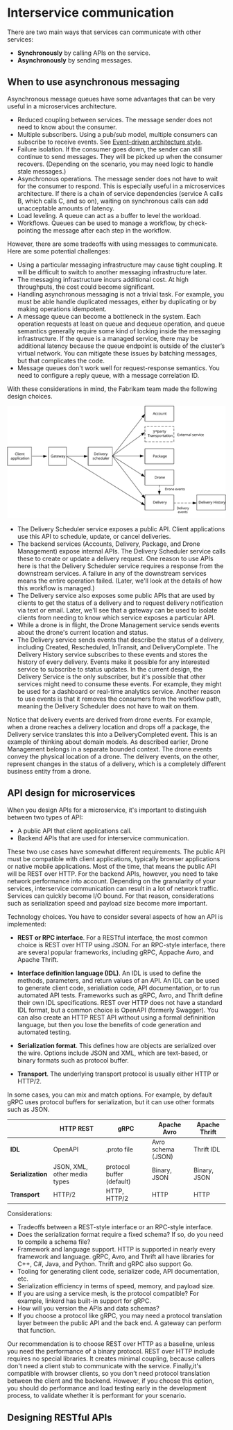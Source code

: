 # Interservice communication

There are two main ways that services can communicate with other services:

- **Synchronously** by calling APIs on the service.
- **Asynchronously** by sending messages. 


## When to use asynchronous messaging

Asynchronous message queues have some advantages that can be very useful in a microservices architecture.

- Reduced coupling between services. The message sender does not need to know about the consumer. 
- Multiple subscribers. Using a pub/sub model, multiple consumers can subscribe to receive events. See [Event-driven architecture style](/azure/architecture/guide/architecture-styles/event-driven).
- Failure isolation. If the consumer goes down, the sender can still continue to send messages. They will be picked up when the consumer recovers. (Depending on the scenario, you may need logic to handle stale messages.)
- Asynchronous operations. The message sender does not have to wait for the consumer to respond. This is especially useful in a microservices architecture. If there is a chain of service dependencies (service A calls B, which calls C, and so on), waiting on synchronous calls can add unacceptable amounts of latency.
- Load leveling. A queue can act as a buffer to level the workload. 
- Workflows. Queues can be used to manage a workflow, by check-pointing the message after each step in the workflow.

However, there are some tradeoffs with using messages to communicate. Here are some potential challenges:

- Using a particular messaging infrastructure may cause tight coupling. It will be difficult to switch to another messaging infrastructure later.
- The messaging infrastructure incurs additional cost. At high throughputs, the cost could become significant.
- Handling asynchronous messaging is not a trivial task. For example, you must be able handle duplicated messages, either by duplicating or by making operations idempotent. 
- A message queue can become a bottleneck in the system. Each operation requests at least on queue and dequeue operation, and queue semantics generally require some kind of locking inside the messaging infrastructure. If the queue is a managed service, there may be additional latency because the queue endpoint is outside of the cluster’s virtual network. You can mitigate these issues by batching messages, but that complicates the code. 
- Message queues don't work well for request-response semantics. You need to configure a reply queue, with a message correlation ID.

With these considerations in mind, the Fabrikam team made the following design choices.

![](./images/communication.svg)

- The Delivery Scheduler service exposes a public API. Client applications use this API to schedule, update, or cancel deliveries.
- The backend services (Accounts, Delivery, Package, and Drone Management) expose internal APIs. The Delivery Scheduler service calls these to create or update a delivery request. One reason to use APIs here is that the Delivery Scheduler service requires a response from the downstream services. A failure in any of the downstream services means the entire operation failed. (Later, we'll look at the details of how this workflow is managed.) 
- The Delivery service also exposes some public APIs that are used by clients to get the status of a delivery and to request delivery notification via text or email. Later, we'll see that a gateway can be used to isolate clients from needing to know which service exposes a particular API. 
- While a drone is in flight, the Drone Management service sends events about the drone's current location and status. 
- The Delivery service sends events that describe the status of a delivery, including Created, Rescheduled, InTransit, and DeliveryComplete. The Delivery History service subscribes to these events and stores the history of every delivery. Events make it possible for any interested service to subscribe to status updates. In the current design, the Delivery Service is the only subscriber, but it's possible that other services might need to consume these events. For example, they might be used for a dashboard or real-time analytics service. Another reason to use events is that it removes the consumers from the workflow path, meaning the Delivery Scheduler does not have to wait on them.    

Notice that delivery events are derived from drone events. For example, when a drone reaches a delivery location and drops off a package, the Delivery service translates this into a DeliveryCompleted event. This is an example of thinking about domain models. As described earlier, Drone Management belongs in a separate bounded context. The drone events convey the physical location of a drone. The delivery events, on the other, represent changes in the status of a delivery, which is a completely different business entity from a drone.
  

## API design for microservices

When you design APIs for a microservice, it's important to distinguish between two types of API:

- A public API that client applications call. 
- Backend APIs that are used for interservice communication.

These two use cases have somewhat different requirements. The public API must be compatible with client applications, typically browser applications or native mobile applications. Most of the time, that means the public API will be REST over HTTP. For the backend APIs, however, you need to take network performance into account. Depending on the granularity of your services, interservice communication can result in a lot of network traffic. Services can quickly become I/O bound. For that reason, considerations such as serialization speed and payload size become more important.

Technology choices. You have to consider several aspects of how an API is implemented:

- **REST or RPC interface**. For a RESTful interface, the most common choice is REST over HTTP using JSON. For an RPC-style interface, there are several popular frameworks, including gRPC, Appache Avro, and Apache Thrift.  

- **Interface definition language (IDL)**. An IDL is used to define the methods, parameters, and return values of an API. An IDL can be used to generate client code, serialiation code, API documentation, or to run automated API tests. Frameworks such as gRPC, Avro, and Thrift define their own IDL specifications. REST over HTTP does not have a standard IDL format, but a common choice is OpenAPI (formerly Swagger). You can also create an HTTP REST API without using a formal defininition language, but then you lose the benefits of code generation and automated testing.

- **Serialization format**. This defines how are objects are serialized over the wire. Options include JSON and XML, which are text-based, or binary formats such as protocol buffer. 

- **Transport**. The underlying transport protocol is usually either HTTP or HTTP/2.

In some cases, you can mix and match options. For example, by default gRPC uses protocol buffers for serialization, but it can use other formats such as JSON.

| &nbsp; | HTTP REST | gRPC | Apache Avro | Apache Thrift |
|--------|-----------|------|-------------|---------------|
| **IDL** | OpenAPI | .proto file | Avro schema (JSON) | Thrift IDL |
| **Serialization** | JSON, XML, other media types | protocol buffer (default) | Binary, JSON | Binary, JSON |
| **Transport** | HTTP/2 | HTTP, HTTP/2 | HTTP | HTTP |

Considerations:

- Tradeoffs between a REST-style interface or an RPC-style interface.
- Does the serialization format require a fixed schema? If so, do you need to compile a schema file?
- Framework and language support. HTTP is supported in nearly every framework and language. gRPC, Avro, and Thrift all have libraries for C++, C#, Java, and Python. Thrift and gRPC also support Go.
- Tooling for generating client code, serializer code, API documentation, etc. 
- Serialization efficiency in terms of speed, memory, and payload size.
-  If you are using a service mesh, is the protocol compatible? For example, linkerd has built-in support for gRPC.
- How will you version the APIs and data schemas?
- If you choose a protocol like gRPC, you may need a protocol translation layer between the public API and the back end. A gateway can perform that function.

Our recommendation is to choose REST over HTTP as a baseline, unless you need the performance of a binary protocol. REST over HTTP include requires no special libraries. It creates minimal coupling, because callers don't need a client stub to communicate with the service. Finally,it's compatible with browser clients, so you don’t need protocol translation between the client and the backend. However, if you choose this option, you should do performance and load testing early in the development process, to validate whether it is performant for your scenario.

## Designing RESTful APIs

